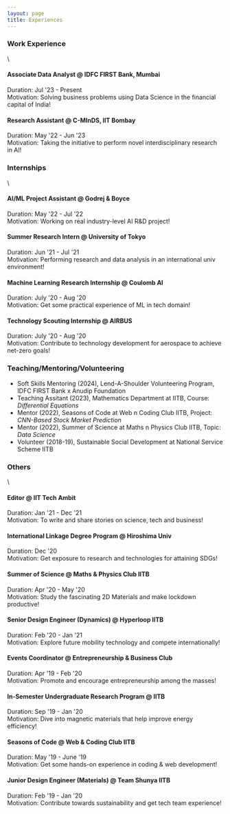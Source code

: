 ```yaml
---
layout: page
title: Experiences
---
```


### Work Experience
\
#### Associate Data Analyst @ IDFC FIRST Bank, Mumbai
Duration: Jul '23 - Present\
Motivation: Solving business problems using Data Science in the financial capital of India!
#### Research Assistant @ C-MInDS, IIT Bombay
Duration: May '22 - Jun '23\
Motivation: Taking the initiative to perform novel interdisciplinary research in AI!

### Internships  
\
#### AI/ML Project Assistant @ Godrej & Boyce
Duration: May '22 - Jul '22\
Motivation: Working on real industry-level AI R&D project!
#### Summer Research Intern @ University of Tokyo
Duration: Jun '21 - Jul '21\
Motivation: Performing research and data analysis in an international univ environment!
#### Machine Learning Research Internship @ Coulomb AI
Duration: July '20 - Aug '20\
Motivation: Get some practical experience of ML in tech domain!
#### Technology Scouting Internship @ AIRBUS
Duration: July '20 - Aug '20\
Motivation: Contribute to technology development for aerospace to achieve net-zero goals!

### Teaching/Mentoring/Volunteering  
- Soft Skills Mentoring (2024), Lend-A-Shoulder Volunteering Program, IDFC FIRST Bank x Anudip Foundation
- Teaching Assitant (2023), Mathematics Department at IITB, Course: *Differential Equations*
- Mentor (2022), Seasons of Code at Web n Coding Club IITB, Project: *CNN-Based Stock Market Prediction*
- Mentor (2022), Summer of Science at Maths n Physics Club IITB, Topic: *Data Science*
- Volunteer (2018-19), Sustainable Social Development at National Service Scheme IITB

### Others  
\
#### Editor @ IIT Tech Ambit
Duration: Jan '21 - Dec '21\
Motivation: To write and share stories on science, tech and business! 
#### International Linkage Degree Program @ Hiroshima Univ
Duration: Dec '20\
Motivation: Get exposure to research and technologies for attaining SDGs! 
#### Summer of Science @ Maths & Physics Club IITB
Duration: Apr '20 - May '20\
Motivation: Study the fascinating 2D Materials and make lockdown productive!
#### Senior Design Engineer (Dynamics) @ Hyperloop IITB
Duration: Feb '20 - Jan '21\
Motivation: Explore future mobility technology and compete internationally!
#### Events Coordinator @ Entrepreneurship & Business Club
Duration: Apr '19 - Feb '20\
Motivation: Promote and encourage entrepreneurship among the masses!
#### In-Semester Undergraduate Research Program @ IITB
Duration: Sep '19 - Jan '20\
Motivation: Dive into magnetic materials that help improve energy efficiency!
#### Seasons of Code @ Web & Coding Club IITB
Duration: May '19 - June '19\
Motivation: Get some hands-on experience in coding & web development!
#### Junior Design Engineer (Materials) @ Team Shunya IITB
Duration: Feb '19 - Jan '20\
Motivation: Contribute towards sustainability and get tech team experience!
